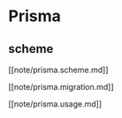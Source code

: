 # Prisma 


## scheme

[[note/prisma.scheme.md]]

[[note/prisma.migration.md]]


[[note/prisma.usage.md]]
